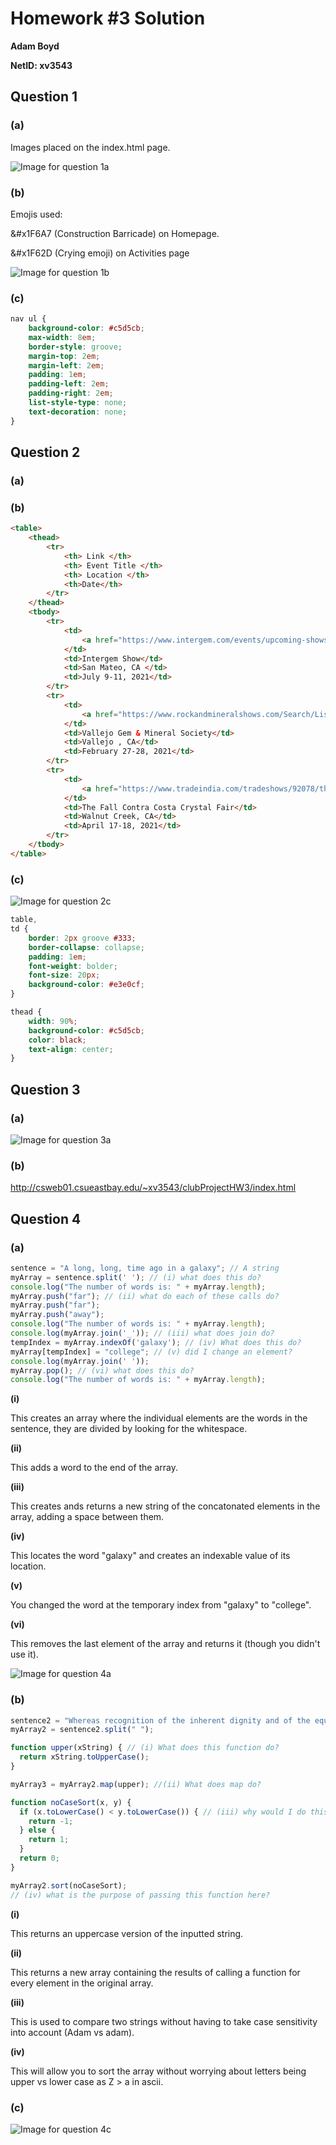 # Homework #3 Solution

**Adam Boyd**

**NetID: xv3543**

## Question 1

### (a)

Images placed on the index.html page.

![Image for question 1a](/images/hw31a.JPG)

### (b)

Emojis used:

&#x1F6A7 (Construction Barricade) on Homepage.

&#x1F62D (Crying emoji) on Activities page

![Image for question 1b](/images/hw31b.JPG)

### (c)

```css
nav ul {
    background-color: #c5d5cb;
    max-width: 8em;
    border-style: groove;
    margin-top: 2em;
    margin-left: 2em;
    padding: 1em;
    padding-left: 2em;
    padding-right: 2em;
    list-style-type: none;
    text-decoration: none;
}
```

## Question 2

### (a)

### (b)

```HTML
<table>
	<thead>
        <tr>
            <th> Link </th>
            <th> Event Title </th>
            <th> Location </th>
            <th>Date</th>
        </tr>
    </thead>
    <tbody>
        <tr>
            <td>
                <a href="https://www.intergem.com/events/upcoming-shows/san-mateo-ca-july-9-11-2021"><img class="tiny center" src="images/IntergemShow.png" alt="Intergem Show Logo"></a>
            </td>
            <td>Intergem Show</td>
            <td>San Mateo, CA </td>
            <td>July 9-11, 2021</td>
        </tr>
        <tr>
            <td>
                <a href="https://www.rockandmineralshows.com/Search/ListingDetails/vallejo-gem-mineral-society/384/false/false"><img class="tiny center" src="images/RockandMineralShows.jpg" alt="Rock and Mineral Shows Logo"></a>
            </td>
            <td>Vallejo Gem & Mineral Society</td>
            <td>Vallejo , CA</td>
            <td>February 27-28, 2021</td>
        </tr>
        <tr>
            <td>
                <a href="https://www.tradeindia.com/tradeshows/92078/the-fall-contra-costa-crystal-fair-2021.html"><img class="tiny center" src="images/CrystalFair.jpg" alt="Crystal Fair Logo"></a>
            </td>
            <td>The Fall Contra Costa Crystal Fair</td>
            <td>Walnut Creek, CA</td>
            <td>April 17-18, 2021</td>
        </tr>
    </tbody>
</table>
```

### (c)

![Image for question 2c](/images/hw32c.JPG)

```css
table,
td {
    border: 2px groove #333;
    border-collapse: collapse;
    padding: 1em;
    font-weight: bolder;
    font-size: 20px;
    background-color: #e3e0cf;
}

thead {
    width: 90%;
    background-color: #c5d5cb;
    color: black;
    text-align: center;
}
```

## Question 3

### (a)

![Image for question 3a](/images/hw33a.JPG)

### (b)

<http://csweb01.csueastbay.edu/~xv3543/clubProjectHW3/index.html>

## Question 4

### (a)

```javascript
sentence = "A long, long, time ago in a galaxy"; // A string
myArray = sentence.split(' '); // (i) what does this do?
console.log("The number of words is: " + myArray.length);
myArray.push("far"); // (ii) what do each of these calls do?
myArray.push("far");
myArray.push("away");
console.log("The number of words is: " + myArray.length);
console.log(myArray.join('_')); // (iii) what does join do?
tempIndex = myArray.indexOf('galaxy'); // (iv) What does this do?
myArray[tempIndex] = "college"; // (v) did I change an element?
console.log(myArray.join(' '));
myArray.pop(); // (vi) what does this do?
console.log("The number of words is: " + myArray.length);
```
**(i)**

This creates an array where the individual elements are the words in the sentence, they are divided by looking for the whitespace.

**(ii)**

This adds a word to the end of the array.

**(iii)**

This creates ands returns a new string of the concatonated elements in the array, adding a space between them.

**(iv)**

This locates the word "galaxy" and creates an indexable value of its location.

**(v)**

You changed the word at the temporary index from "galaxy" to "college".

**(vi)**

This removes the last element of the array and returns it (though you didn't use it).

![Image for question 4a](/images/hw34a.JPG)

### (b)

```javascript
sentence2 = "Whereas recognition of the inherent dignity and of the equal and inalienable rights of all members of the human family is the foundation of freedom, justice and peace in the world";
myArray2 = sentence2.split(" ");

function upper(xString) { // (i) What does this function do?
  return xString.toUpperCase();
}

myArray3 = myArray2.map(upper); //(ii) What does map do?

function noCaseSort(x, y) {
  if (x.toLowerCase() < y.toLowerCase()) { // (iii) why would I do this?
    return -1;
  } else {
    return 1;
  }
  return 0;
}

myArray2.sort(noCaseSort);
// (iv) what is the purpose of passing this function here?
```

**(i)**

This returns an uppercase version of the inputted string.

**(ii)**

This returns a new array containing the results of calling a function for every element in the original array.

**(iii)**

This is used to compare two strings without having to take case sensitivity into account (Adam vs adam).

**(iv)**

This will allow you to sort the array without worrying about letters being upper vs lower case as Z > a in ascii.

### (c)

![Image for question 4c](/images/hw34c.JPG)